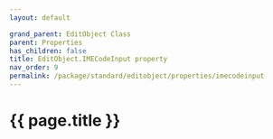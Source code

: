 ```yaml
---
layout: default

grand_parent: EditObject Class
parent: Properties
has_children: false
title: EditObject.IMECodeInput property
nav_order: 9
permalink: /package/standard/editobject/properties/imecodeinput
---
```

# {{ page.title }}




